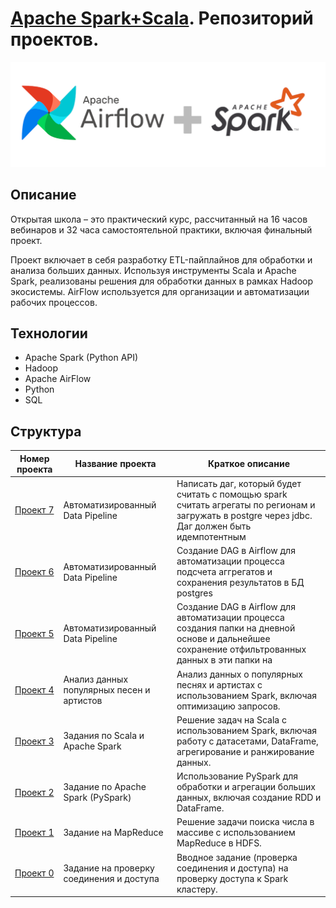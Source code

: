 # [Apache Spark+Scala](https://t1.ru/internship/item/otkrytaya-shkola-dlya-inzhenerov-dannykh-data-engineer/). Репозиторий проектов.

![logo-wide](spark_airflow.jpeg)

## Описание

Открытая школа – это практический курс, рассчитанный на 16 часов вебинаров и 32 часа самостоятельной практики, включая финальный проект.

Проект включает в себя разработку ETL-пайплайнов для обработки и анализа больших данных. Используя инструменты Scala и Apache Spark, реализованы решения для обработки данных в рамках Hadoop экосистемы. AirFlow используется для организации и автоматизации рабочих процессов.

## Технологии
- Apache Spark (Python API)
- Hadoop
- Apache AirFlow
- Python
- SQL

## Структура

| Номер проекта                | Название проекта                          | Краткое описание                                                                                                     |
|------------------------------|-------------------------------------------|----------------------------------------------------------------------------------------------------------------------|
| [Проект 7](project6)       | Автоматизированный Data Pipeline          | Написать даг, который будет считать с помощью spark считать агрегаты по регионам и загружать в postgre через jdbc. Даг должен быть идемпотентным |
| [Проект 6](project6)       | Автоматизированный Data Pipeline          | Создание DAG в Airflow для автоматизации процесса подсчета аггрегатов и сохранения результатов в БД postgres |
| [Проект 5](project5)       | Автоматизированный Data Pipeline          | Создание DAG в Airflow для автоматизации процесса создания папки на дневной основе и дальнейшее сохранение отфильтрованных данных в эти папки на          |
| [Проект 4](project4)       | Анализ данных популярных песен и артистов | Анализ данных о популярных песнях и артистах с использованием Spark, включая оптимизацию запросов.                   |
| [Проект 3](project3)       | Задания по Scala и Apache Spark           | Решение задач на Scala с использованием Spark, включая работу с датасетами, DataFrame, агрегирование и ранжирование данных. |
| [Проект 2](project2)       | Задание по Apache Spark (PySpark)         | Использование PySpark для обработки и агрегации больших данных, включая создание RDD и DataFrame.                    |
| [Проект 1](project1)       | Задание на MapReduce                      | Решение задачи поиска числа в массиве с использованием MapReduce в HDFS.                                             |
| [Проект 0](project0)       | Задание на проверку соединения и доступа  | Вводное задание (проверка соединения и доступа) на проверку доступа к Spark кластеру.                                |
